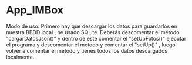 # App_IMBox
Modo de uso:
Primero hay que descargar los datos  para guardarlos en nuestra BBDD local , he usado SQLite.
Deberás descomentar el método "cargarDatosJson()" y dentro de este comentar el "setUpFotos()" ejecutar el programa y descomentar el metodo y comentar el "setUp()" , luego volver
a comentar el método y tienes todos los datos descargados localmente.
